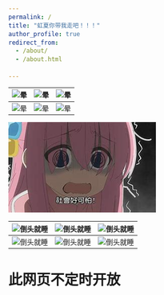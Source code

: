```yaml
---
permalink: /
title: "虹夏你带我走吧！！！"
author_profile: true
redirect_from: 
  - /about/
  - /about.html

---
```

| ![晕][img] | ![晕][img] | ![晕][img] |
|------------------|------------------|------------------|
| ![晕][img] | ![晕][img] | ![晕][img] |

[img]: (./images/晕.jpg)

![社会好可怕](./images/社会好可怕.jpg)

| ![倒头就睡][img] | ![倒头就睡][img] | ![倒头就睡][img] |
|------------------|------------------|------------------|
| ![倒头就睡][img] | ![倒头就睡][img] | ![倒头就睡][img] |

[img]: (./images/倒头就睡.jpg)
# 此网页不定时开放 #

